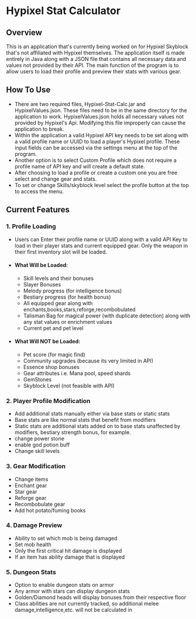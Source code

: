 # Hypixel Stat Calculator

## Overview
This is an application that's currently being worked on for Hypixel Skyblock that's not affiliated with Hypixel themselves. The application itself is made entirely in Java
along with a JSON file that contains all necessary data and values not provided by their API.
The main function of the program is to allow users to load their profile and preview their stats with various gear.

## How To Use
- There are two required files, Hypixel-Stat-Calc.jar and HypixelValues.json. These files need to be in the same directory for the application to work.
HypixelValues.json holds all necessary values not provided by Hypixel's Api. Modifying this file improperly can cause the application to break.
- Within the application a valid Hypixel API key needs to be set along with a valid profile name or UUID to load a player's Hypixel profile. These input fields can 
be accessed via the settings menu at the top of the program.
- Another option is to select Custom Profile which does not require a profile name of API key and will create a default state.
- After choosing to load a profile or create a custom one you are free select and change gear and stats. 
- To set or change Skills/skyblock level select the profile button at the top to access the menu.

## Current Features
### 1. Profile Loading
- Users can Enter their profile name or UUID along with a valid API Key to load in their player stats and current equipped gear. Only the weapon in their first inventory slot will be loaded.
- #### What Will be Loaded:
    - Skill levels and their bonuses
    - Slayer Bonuses
    - Melody progress (for intelligence bonus)
    - Bestiary progress (for health bonus)
    - All equipped gear along with enchants,books,stars,reforge,recombobulated
    - Talisman Bag for magical power (with duplicate detection) along with any stat values or enrichment values
    - Current pet and pet level
- #### What Will NOT be Loaded:
    - Pet score (for magic find)
    - Community upgrades (because its very limited in API)
    - Essence shop bonuses
    - Gear attributes i.e. Mana pool, speed shards
    - GemStones
    - Skyblock Level (not feasible with API)

### 2. Player Profile Modification
- Add additional stats manually either via base stats or static stats
- Base stats are like normal stats that benefit from modifiers
- Static stats are additional stats added on to base stats unaffected by modifiers, bestiary strength bonus, for example. 
- change power stone
- enable god potion buff
- Change skill levels
### 3. Gear Modification
- Change items
- Enchant gear
- Star gear
- Reforge gear
- Recombobulate gear
- Add hot potato/fuming books

### 4. Damage Preview
- Ability to set which mob is being damaged
- Set mob health
- Only the first critical hit damage is displayed
- If an item has ability damage that is displayed

### 5. Dungeon Stats
- Option to enable dungeon stats on armor 
- Any armor with stars can display dungeon stats
- Golden/Diamond heads will display bonuses from their respective floor
- Class abilities are not currently tracked, so additional melee damage,intelligence,etc. will not be calculated in
